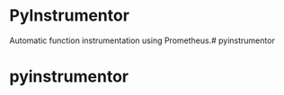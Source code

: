# PyInstrumentor

Automatic function instrumentation using Prometheus.# pyinstrumentor
# pyinstrumentor
